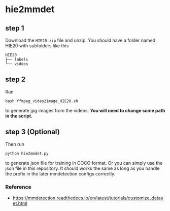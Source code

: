 # hie2mmdet

## step 1

Download the `HIE20.zip` file and unzip. You should have a folder named HIE20 with subfolders like this

```
HIE20
├── labels
└── videos
```

## step 2

Run 

```
bash ffmpeg_video2image_HIE20.sh
```

to generate jpg images from the videos. **You will need to change some path in the script.**

## step 3 (Optional)

Then run

```
python hie2mmdet.py
``` 

to generate json file for training in COCO format. Or you can simply use the json file in this repository. It should works the same as long as you handle the prefix in the later mmdetection configs correctly.


### Reference
- https://mmdetection.readthedocs.io/en/latest/tutorials/customize_dataset.html
